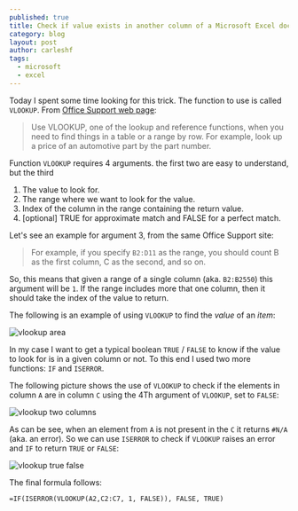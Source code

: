 ```yaml
---
published: true
title: Check if value exists in another column of a Microsoft Excel document
category: blog
layout: post
author: carleshf
tags:
  - microsoft
  - excel
---
```


Today I spent some time looking for this trick. The function to use is called `VLOOKUP`. From [Office Support web page](https://support.office.com/en-us/article/VLOOKUP-function-0bbc8083-26fe-4963-8ab8-93a18ad188a1):

> Use VLOOKUP, one of the lookup and reference functions, when you need to find things in a table or a range by row. For example, look up a price of an automotive part by the part number.

Function `VLOOKUP` requires 4 arguments. the first two are easy to understand, but the third

 1. The value to look for.
 2. The range where we want to look for the value.
 3. Index of the column in the range containing the return value.
 4. [optional] TRUE for approximate match and FALSE for a perfect match.

Let's see an example for argument 3, from the same Office Support site:

> For example, if you specify `B2:D11` as the range, you should count B as the first column, C as the second, and so on.

So, this means that given a range of a single column (aka. `B2:B2550`) this argument will be `1`. If the range includes more that one column, then it should take the index of the value to return.

The following is an example of using `VLOOKUP` to find the *value* of an *item*:

![vlookup area]({{baseurl}}/assets/vlookup_01.png)

In my case I want to get a typical boolean `TRUE` / `FALSE` to know if the value to look for is in a given column or not. To this end I used two more functions: `IF` and `ISERROR`.

The following picture shows the use of `VLOOKUP` to check if the elements in column `A` are in column `C` using the 4Th argument of `VLOOKUP`, set to `FALSE`:

![vlookup two columns]({{baseurl}}/assets/vlookup_02.png)

As can be see, when an element from `A` is not present in the `C` it returns `#N/A` (aka. an error). So we can use `ISERROR` to check if `VLOOKUP` raises an error and `IF` to return `TRUE` or `FALSE`:

![vlookup true false]({{baseurl}}/assets/vlookup_03.png)

The final formula follows:

```
=IF(ISERROR(VLOOKUP(A2,C2:C7, 1, FALSE)), FALSE, TRUE)
```
